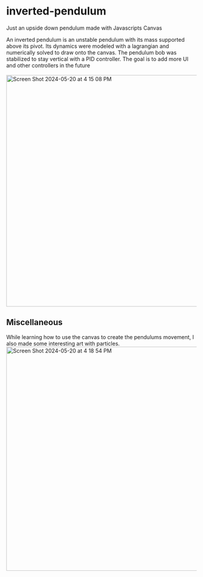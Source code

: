 # inverted-pendulum
Just an upside down pendulum made with Javascripts Canvas

An inverted pendulum is an unstable pendulum with its mass supported above its pivot. Its dynamics were modeled with a lagrangian and numerically solved to draw onto the canvas. The pendulum bob was stabilized to stay vertical with a PID controller. The goal is to add more UI and other controllers in the future
<br> </br>
<img width="612" alt="Screen Shot 2024-05-20 at 4 15 08 PM" src="https://github.com/RyenJuan/inverted-pendulum/assets/31632902/60b4cdfa-b942-4c79-8d5a-786dd0cc7429">


<h2>Miscellaneous</h2>
While learning how to use the canvas to create the pendulums movement, I also made some interesting art with particles.  

<img width="592" alt="Screen Shot 2024-05-20 at 4 18 54 PM" src="https://github.com/RyenJuan/inverted-pendulum/assets/31632902/8eb55e23-a593-47fb-9fcc-5349025fc987">
